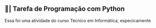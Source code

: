 ## 📄| Tarefa de Programação com Python
 
   Essa foi uma atividade do curso Técnico em Informática, especicamente
